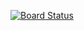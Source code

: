 [![Board Status](https://dev.azure.com/astromined/9d1ebcfa-dca0-458e-b4e8-e558d0ea4fb1/0050fde0-017a-4f8c-a5b1-8627de6e3bf9/_apis/work/boardbadge/d8b7416c-8c27-4a95-bf24-558fa29a4af8)](https://dev.azure.com/astromined/9d1ebcfa-dca0-458e-b4e8-e558d0ea4fb1/_boards/board/t/0050fde0-017a-4f8c-a5b1-8627de6e3bf9/Microsoft.RequirementCategory)